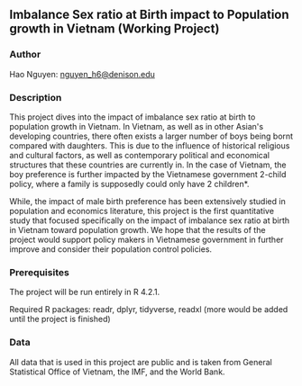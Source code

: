 ## Imbalance Sex ratio at Birth impact to Population growth in Vietnam (Working Project)

### Author

Hao Nguyen: nguyen_h6@denison.edu

### Description

This project dives into the impact of imbalance sex ratio at birth to population growth in Vietnam. In Vietnam, as well as in other Asian's developing countries, there often exists a larger number of boys being bornt compared with daughters. This is due to the influence of historical religious and cultural factors, as well as contemporary political and economical structures that these countries are currently in. In the case of Vietnam, the boy preference is further impacted by the Vietnamese government 2-child policy, where a family is supposedly could only have 2 children*. 

While, the impact of male birth preference has been extensively studied in population and economics literature, this project is the first quantitative study that focused specifically on the impact of imbalance sex ratio at birth in Vietnam toward population growth. We hope that the results of the project would support policy makers in Vietnamese government in further improve and consider their population control policies. 

### Prerequisites

The project will be run entirely in R 4.2.1. 

Required R packages: readr, dplyr, tidyverse, readxl (more would be added until the project is finished)

### Data

All data that is used in this project are public and is taken from General Statistical Office of Vietnam, the IMF, and the World Bank. 
